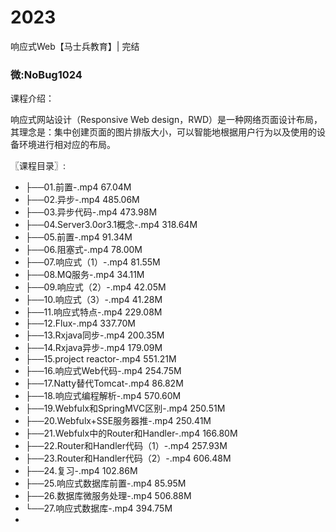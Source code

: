 # 2023
响应式Web【马士兵教育】| 完结
### 微:NoBug1024 


课程介绍：

响应式网站设计（Responsive Web design，RWD）是一种网络页面设计布局，其理念是：集中创建页面的图片排版大小，可以智能地根据用户行为以及使用的设备环境进行相对应的布局。


〖课程目录〗:

- ├──01.前置-.mp4  67.04M
- ├──02.异步-.mp4  485.06M
- ├──03.异步代码-.mp4  473.98M
- ├──04.Server3.0or3.1概念-.mp4  318.64M
- ├──05.前置-.mp4  91.34M
- ├──06.阻塞式-.mp4  78.00M
- ├──07.响应式（1）-.mp4  81.55M
- ├──08.MQ服务-.mp4  34.11M
- ├──09.响应式（2）-.mp4  42.05M
- ├──10.响应式（3）-.mp4  41.28M
- ├──11.响应式特点-.mp4  229.08M
- ├──12.Flux-.mp4  337.70M
- ├──13.Rxjava同步-.mp4  200.35M
- ├──14.Rxjava异步-.mp4  179.09M
- ├──15.project reactor-.mp4  551.21M
- ├──16.响应式Web代码-.mp4  254.75M
- ├──17.Natty替代Tomcat-.mp4  86.82M
- ├──18.响应式编程解析-.mp4  570.60M
- ├──19.Webfulx和SpringMVC区别-.mp4  250.51M
- ├──20.Webfulx+SSE服务器推-.mp4  250.41M
- ├──21.Webfulx中的Router和Handler-.mp4  166.80M
- ├──22.Router和Handler代码（1）-.mp4  257.93M
- ├──23.Router和Handler代码（2）-.mp4  606.48M
- ├──24.复习-.mp4  102.86M
- ├──25.响应式数据库前置-.mp4  85.95M
- ├──26.数据库微服务处理-.mp4  506.88M
- └──27.响应式数据库-.mp4  394.75M
- 
